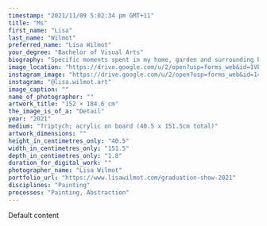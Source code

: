 ```yaml
---
timestamp: "2021/11/09 5:02:34 pm GMT+11"
title: "Ms"
first_name: "Lisa"
last_name: "Wilmot"
preferred_name: "Lisa Wilmot"
your_degree: "Bachelor of Visual Arts"
biography: "Specific moments spent in my home, garden and surrounding bushland, mostly during lockdown, serve as the inspiration for my paintings. Sometimes I suggest the built and natural environments but I do not wish to directly represent them. I invest in my paintings, especially through the time I take to paint them. I am interested in hard edged geometric abstraction and the materiality of the painting process, particularly the ultimate surface quality of the painting. Bold and contrasting colours attract attention and, in most of my paintings, a stripe motif, repeated at irregular intervals and in uneven configurations, holds and directs that attention. Saturated and desaturated colours combine with different, and sometimes illusionary, shapes to disrupt the viewers sense of perspective. Shapes form and appear to tilt forward and backward, suggesting both atmospheric and linear perspective at play."
image_location: "https://drive.google.com/u/2/open?usp=forms_web&id=1Vb85RBcusJ9bHVyDAytuZB2c_tvDphmF"
instagram_image: "https://drive.google.com/u/2/open?usp=forms_web&id=14KwAj8OIcywxusOI8qYqRmuFPES6u_Rw"
instagram: "@lisa.wilmot.art"
image_caption: ""
name_of_photographer: ""
artwork_title: "152 × 184.6 cm"
the_image_is_of_a: "Detail"
year: "2021"
medium: "Triptych; acrylic on board (40.5 x 151.5cm total)"
artwork_dimensions: ""
height_in_centimetres_only: "40.5"
width_in_centimetres_only: "151.5"
depth_in_centimetres_only: "1.8"
duration_for_digital_work: ""
photographer_name: "Lisa Wilmot"
portfolio_url: "https://www.lisawilmot.com/graduation-show-2021"
disciplines: "Painting"
processes: "Painting, Abstraction"
---
```


Default content